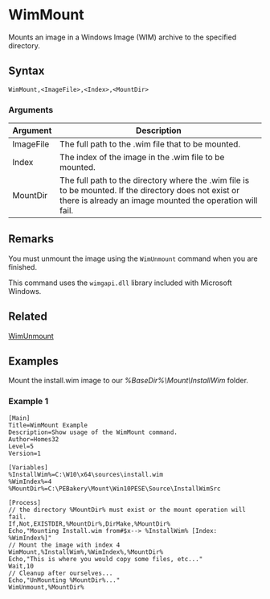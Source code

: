 # WimMount

Mounts an image in a Windows Image (WIM) archive to the specified directory.

## Syntax

```pebakery
WimMount,<ImageFile>,<Index>,<MountDir>
```

### Arguments

| Argument | Description |
| --- | --- |
| ImageFile | The full path to the .wim file that to be mounted. |
| Index | The index of the image in the .wim file to be mounted. |
| MountDir | The full path to the directory where the .wim file is to be mounted. If the directory does not exist or there is already an image mounted the operation will fail. |

## Remarks

You must unmount the image using the `WimUnmount` command when you are finished.

This command uses the `wimgapi.dll` library included with Microsoft Windows.

## Related

[WimUnmount](./WimUnmount.md)

## Examples

Mount the install.wim image to our *%BaseDir%\Mount\InstallWim* folder.

### Example 1

```pebakery
[Main]
Title=WimMount Example
Description=Show usage of the WimMount command.
Author=Homes32
Level=5
Version=1

[Variables]
%InstallWim%=C:\W10\x64\sources\install.wim
%WimIndex%=4
%MountDir%=C:\PEBakery\Mount\Win10PESE\Source\InstallWimSrc

[Process]
// the directory %MountDir% must exist or the mount operation will fail.
If,Not,EXISTDIR,%MountDir%,DirMake,%MountDir%
Echo,"Mounting Install.wim from#$x--> %InstallWim% [Index: %WimIndex%]"
// Mount the image with index 4
WimMount,%InstallWim%,%WimIndex%,%MountDir%
Echo,"This is where you would copy some files, etc..."
Wait,10
// Cleanup after ourselves...
Echo,"UnMounting %MountDir%..."
WimUnmount,%MountDir%
```
